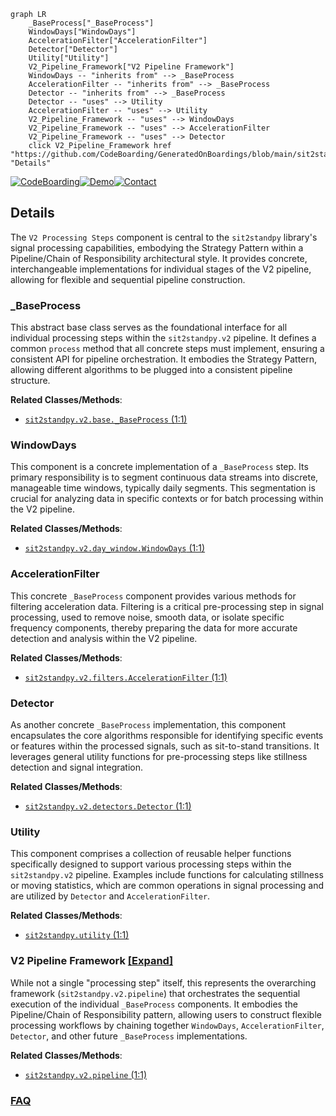 ```mermaid
graph LR
    _BaseProcess["_BaseProcess"]
    WindowDays["WindowDays"]
    AccelerationFilter["AccelerationFilter"]
    Detector["Detector"]
    Utility["Utility"]
    V2_Pipeline_Framework["V2 Pipeline Framework"]
    WindowDays -- "inherits from" --> _BaseProcess
    AccelerationFilter -- "inherits from" --> _BaseProcess
    Detector -- "inherits from" --> _BaseProcess
    Detector -- "uses" --> Utility
    AccelerationFilter -- "uses" --> Utility
    V2_Pipeline_Framework -- "uses" --> WindowDays
    V2_Pipeline_Framework -- "uses" --> AccelerationFilter
    V2_Pipeline_Framework -- "uses" --> Detector
    click V2_Pipeline_Framework href "https://github.com/CodeBoarding/GeneratedOnBoardings/blob/main/sit2standpy/V2_Pipeline_Framework.md" "Details"
```

[![CodeBoarding](https://img.shields.io/badge/Generated%20by-CodeBoarding-9cf?style=flat-square)](https://github.com/CodeBoarding/CodeBoarding)[![Demo](https://img.shields.io/badge/Try%20our-Demo-blue?style=flat-square)](https://www.codeboarding.org/demo)[![Contact](https://img.shields.io/badge/Contact%20us%20-%20contact@codeboarding.org-lightgrey?style=flat-square)](mailto:contact@codeboarding.org)

## Details

The `V2 Processing Steps` component is central to the `sit2standpy` library's signal processing capabilities, embodying the Strategy Pattern within a Pipeline/Chain of Responsibility architectural style. It provides concrete, interchangeable implementations for individual stages of the V2 pipeline, allowing for flexible and sequential pipeline construction.

### _BaseProcess
This abstract base class serves as the foundational interface for all individual processing steps within the `sit2standpy.v2` pipeline. It defines a common `process` method that all concrete steps must implement, ensuring a consistent API for pipeline orchestration. It embodies the Strategy Pattern, allowing different algorithms to be plugged into a consistent pipeline structure.


**Related Classes/Methods**:

- <a href="https://github.com/pfizer-opensource/sit2standpy/blob/master/sit2standpy/v2/base.py#L1-L1" target="_blank" rel="noopener noreferrer">`sit2standpy.v2.base._BaseProcess` (1:1)</a>


### WindowDays
This component is a concrete implementation of a `_BaseProcess` step. Its primary responsibility is to segment continuous data streams into discrete, manageable time windows, typically daily segments. This segmentation is crucial for analyzing data in specific contexts or for batch processing within the V2 pipeline.


**Related Classes/Methods**:

- <a href="https://github.com/pfizer-opensource/sit2standpy/blob/master/sit2standpy/v2/day_window.py#L1-L1" target="_blank" rel="noopener noreferrer">`sit2standpy.v2.day_window.WindowDays` (1:1)</a>


### AccelerationFilter
This concrete `_BaseProcess` component provides various methods for filtering acceleration data. Filtering is a critical pre-processing step in signal processing, used to remove noise, smooth data, or isolate specific frequency components, thereby preparing the data for more accurate detection and analysis within the V2 pipeline.


**Related Classes/Methods**:

- <a href="https://github.com/pfizer-opensource/sit2standpy/blob/master/sit2standpy/v2/filters.py#L1-L1" target="_blank" rel="noopener noreferrer">`sit2standpy.v2.filters.AccelerationFilter` (1:1)</a>


### Detector
As another concrete `_BaseProcess` implementation, this component encapsulates the core algorithms responsible for identifying specific events or features within the processed signals, such as sit-to-stand transitions. It leverages general utility functions for pre-processing steps like stillness detection and signal integration.


**Related Classes/Methods**:

- <a href="https://github.com/pfizer-opensource/sit2standpy/blob/master/sit2standpy/v2/detectors.py#L1-L1" target="_blank" rel="noopener noreferrer">`sit2standpy.v2.detectors.Detector` (1:1)</a>


### Utility
This component comprises a collection of reusable helper functions specifically designed to support various processing steps within the `sit2standpy.v2` pipeline. Examples include functions for calculating stillness or moving statistics, which are common operations in signal processing and are utilized by `Detector` and `AccelerationFilter`.


**Related Classes/Methods**:

- <a href="https://github.com/pfizer-opensource/sit2standpy/blob/master/sit2standpy/utility.py#L1-L1" target="_blank" rel="noopener noreferrer">`sit2standpy.utility` (1:1)</a>


### V2 Pipeline Framework [[Expand]](./V2_Pipeline_Framework.md)
While not a single "processing step" itself, this represents the overarching framework (`sit2standpy.v2.pipeline`) that orchestrates the sequential execution of the individual `_BaseProcess` components. It embodies the Pipeline/Chain of Responsibility pattern, allowing users to construct flexible processing workflows by chaining together `WindowDays`, `AccelerationFilter`, `Detector`, and other future `_BaseProcess` implementations.


**Related Classes/Methods**:

- <a href="https://github.com/pfizer-opensource/sit2standpy/blob/master/sit2standpy/v2/pipeline.py#L1-L1" target="_blank" rel="noopener noreferrer">`sit2standpy.v2.pipeline` (1:1)</a>




### [FAQ](https://github.com/CodeBoarding/GeneratedOnBoardings/tree/main?tab=readme-ov-file#faq)